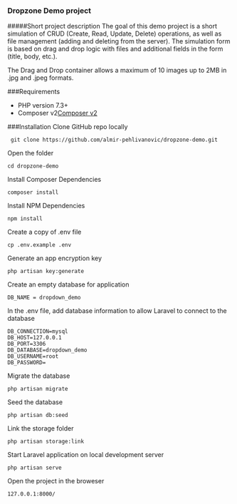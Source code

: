 ### Dropzone Demo project

#####Short project description
The goal of this demo project is a short simulation of CRUD (Create, Read, Update, Delete) operations, as well as file management (adding and deleting from the server). The simulation form is based on drag and drop logic with files and additional fields in the form (title, body, etc.).

The Drag and Drop container allows a maximum of 10 images up to 2MB in .jpg and .jpeg formats.

###Requirements
- PHP version 7.3+
- Composer v2[Composer v2](https://getcomposer.org/download/ "Composer v2")

###Installation
Clone GitHub repo locally

	 git clone https://github.com/almir-pehlivanovic/dropzone-demo.git

Open the folder

	cd dropzone-demo

Install Composer Dependencies

	composer install

Install NPM Dependencies

	npm install

Create a copy of .env file

	cp .env.example .env

Generate an app encryption key

	php artisan key:generate

 Create an empty database for application

 	DB_NAME = dropdown_demo

In the .env file, add database information to allow Laravel to connect to the database

	DB_CONNECTION=mysql
	DB_HOST=127.0.0.1
	DB_PORT=3306
	DB_DATABASE=dropdown_demo
	DB_USERNAME=root
	DB_PASSWORD=

Migrate the database

	php artisan migrate

Seed the database

	php artisan db:seed

Link the storage folder

	php artisan storage:link

Start Laravel application on local development server

	php artisan serve

Open the project in the broweser

	127.0.0.1:8000/
